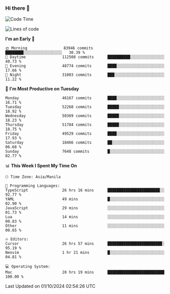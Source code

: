 ### Hi there 👋

<!--START_SECTION:waka-->
![Code Time](http://img.shields.io/badge/Code%20Time-5%2C608%20hrs%2024%20mins-blue)

![Lines of code](https://img.shields.io/badge/From%20Hello%20World%20I%27ve%20Written-120.9%20million%20lines%20of%20code-blue)

**I'm an Early 🐤** 

```text
🌞 Morning                83946 commits       ████████░░░░░░░░░░░░░░░░░   30.39 % 
🌆 Daytime                112508 commits      ██████████░░░░░░░░░░░░░░░   40.73 % 
🌃 Evening                48774 commits       ████░░░░░░░░░░░░░░░░░░░░░   17.66 % 
🌙 Night                  31003 commits       ███░░░░░░░░░░░░░░░░░░░░░░   11.22 % 
```
📅 **I'm Most Productive on Tuesday** 

```text
Monday                   46167 commits       ████░░░░░░░░░░░░░░░░░░░░░   16.71 % 
Tuesday                  52268 commits       █████░░░░░░░░░░░░░░░░░░░░   18.92 % 
Wednesday                50369 commits       █████░░░░░░░░░░░░░░░░░░░░   18.23 % 
Thursday                 51784 commits       █████░░░░░░░░░░░░░░░░░░░░   18.75 % 
Friday                   49529 commits       ████░░░░░░░░░░░░░░░░░░░░░   17.93 % 
Saturday                 18466 commits       ██░░░░░░░░░░░░░░░░░░░░░░░   06.68 % 
Sunday                   7648 commits        █░░░░░░░░░░░░░░░░░░░░░░░░   02.77 % 
```


📊 **This Week I Spent My Time On** 

```text
🕑︎ Time Zone: Asia/Manila

💬 Programming Languages: 
TypeScript               26 hrs 16 mins      ███████████████████████░░   92.77 % 
YAML                     49 mins             █░░░░░░░░░░░░░░░░░░░░░░░░   02.90 % 
JavaScript               29 mins             ░░░░░░░░░░░░░░░░░░░░░░░░░   01.73 % 
Lua                      14 mins             ░░░░░░░░░░░░░░░░░░░░░░░░░   00.83 % 
Other                    11 mins             ░░░░░░░░░░░░░░░░░░░░░░░░░   00.65 % 

🔥 Editors: 
Cursor                   26 hrs 57 mins      ████████████████████████░   95.19 % 
Neovim                   1 hr 21 mins        █░░░░░░░░░░░░░░░░░░░░░░░░   04.81 % 

💻 Operating System: 
Mac                      28 hrs 19 mins      █████████████████████████   100.00 % 
```


 Last Updated on 01/10/2024 02:54:26 UTC
<!--END_SECTION:waka-->


<!--
**rad182/rad182** is a ✨ _special_ ✨ repository because its `README.md` (this file) appears on your GitHub profile.

Here are some ideas to get you started:

- 🔭 I’m currently working on ...
- 🌱 I’m currently learning ...
- 👯 I’m looking to collaborate on ...
- 🤔 I’m looking for help with ...
- 💬 Ask me about ...
- 📫 How to reach me: ...
- 😄 Pronouns: ...
- ⚡ Fun fact: ...
-->
